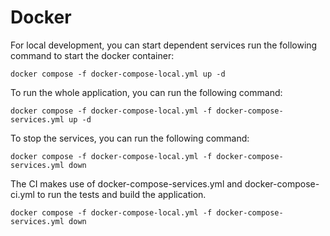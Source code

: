 # Docker

For local development, you can start dependent services run the following command to start the docker container:

```shell
docker compose -f docker-compose-local.yml up -d
```

To run the whole application, you can run the following command:

```shell
docker compose -f docker-compose-local.yml -f docker-compose-services.yml up -d
```

To stop the services, you can run the following command:

```shell
docker compose -f docker-compose-local.yml -f docker-compose-services.yml down
```

The CI makes use of docker-compose-services.yml and docker-compose-ci.yml to run the tests and build the application.

```shell
docker compose -f docker-compose-local.yml -f docker-compose-services.yml down
```
